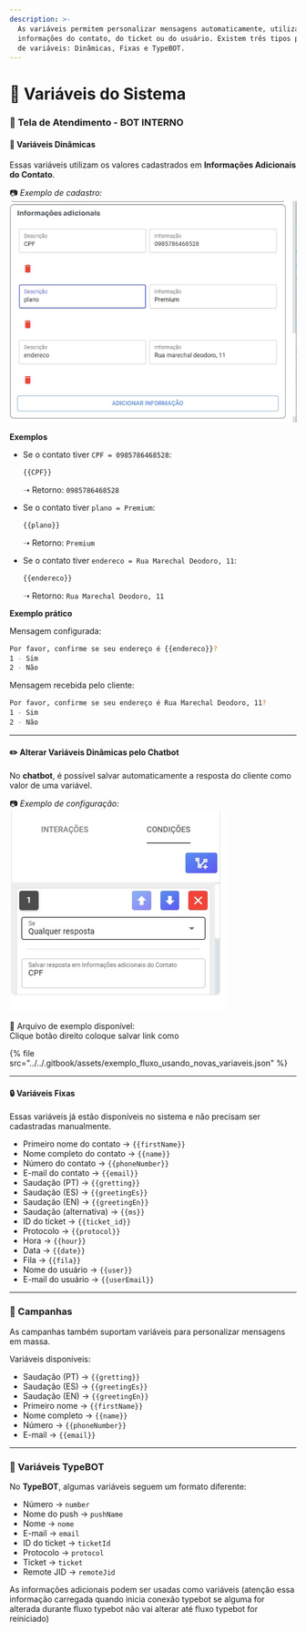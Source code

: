```yaml
---
description: >-
  As variáveis permitem personalizar mensagens automaticamente, utilizando
  informações do contato, do ticket ou do usuário. Existem três tipos principais
  de variáveis: Dinâmicas, Fixas e TypeBOT.
---
```


# 📌 Variáveis do Sistema

### 🔹 Tela de Atendimento - BOT INTERNO

#### 🔄 Variáveis Dinâmicas

Essas variáveis utilizam os valores cadastrados em **Informações Adicionais do Contato**.

📷 _Exemplo de cadastro:_\
![](../../.gitbook/assets/informacoesadicionais.jpg)

**Exemplos**

*   Se o contato tiver `CPF = 0985786468528`:

    ```bash
    {{CPF}}
    ```

    ➝ Retorno: `0985786468528`
*   Se o contato tiver `plano = Premium`:

    ```bash
    {{plano}}
    ```

    ➝ Retorno: `Premium`
*   Se o contato tiver `endereco = Rua Marechal Deodoro, 11`:

    ```bash
    {{endereco}}
    ```

    ➝ Retorno: `Rua Marechal Deodoro, 11`

**Exemplo prático**

Mensagem configurada:

```bash
Por favor, confirme se seu endereço é {{endereco}}?
1 - Sim
2 - Não
```

Mensagem recebida pelo cliente:

```bash
Por favor, confirme se seu endereço é Rua Marechal Deodoro, 11?
1 - Sim
2 - Não
```

***

#### ✏️ Alterar Variáveis Dinâmicas pelo Chatbot

No **chatbot**, é possível salvar automaticamente a resposta do cliente como valor de uma variável.

📷 _Exemplo de configuração:_\
![](../../.gitbook/assets/alterardados.jpg)

📂 Arquivo de exemplo disponível:\
Clique botão direito coloque salvar link como

{% file src="../../.gitbook/assets/exemplo_fluxo_usando_novas_variaveis.json" %}

***

#### 🔒 Variáveis Fixas

Essas variáveis já estão disponíveis no sistema e não precisam ser cadastradas manualmente.

* Primeiro nome do contato → `{{firstName}}`
* Nome completo do contato → `{{name}}`
* Número do contato → `{{phoneNumber}}`
* E-mail do contato → `{{email}}`
* Saudação (PT) → `{{gretting}}`
* Saudação (ES) → `{{greetingEs}}`
* Saudação (EN) → `{{greetingEn}}`
* Saudação (alternativa) → `{{ms}}`
* ID do ticket → `{{ticket_id}}`
* Protocolo → `{{protocol}}`
* Hora → `{{hour}}`
* Data → `{{date}}`
* Fila → `{{fila}}`
* Nome do usuário → `{{user}}`
* E-mail do usuário → `{{userEmail}}`

***

### 🔹 Campanhas

As campanhas também suportam variáveis para personalizar mensagens em massa.

Variáveis disponíveis:

* Saudação (PT) → `{{gretting}}`
* Saudação (ES) → `{{greetingEs}}`
* Saudação (EN) → `{{greetingEn}}`
* Primeiro nome → `{{firstName}}`
* Nome completo → `{{name}}`
* Número → `{{phoneNumber}}`
* E-mail → `{{email}}`

***

### 🔹 Variáveis TypeBOT

No **TypeBOT**, algumas variáveis seguem um formato diferente:

* Número → `number`
* Nome do push → `pushName`
* Nome → `nome`
* E-mail → `email`
* ID do ticket → `ticketId`
* Protocolo → `protocol`
* Ticket → `ticket`
* Remote JID → `remoteJid`

As informações adicionais podem ser usadas como variáveis (atenção essa informação carregada quando inicia conexão typebot se alguma for alterada durante fluxo typebot não vai alterar até fluxo typebot for reiniciado)

